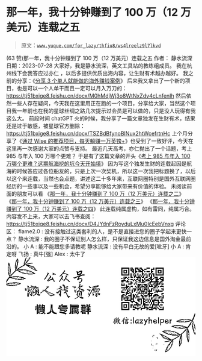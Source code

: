 # 那一年，我十分钟赚到了 100 万（12 万美元）连载之五

> 原文：[`www.yuque.com/for_lazy/thfiu8/ws4lreelz9l7lkvd`](https://www.yuque.com/for_lazy/thfiu8/ws4lreelz9l7lkvd)

<ne-h2 id="91198709" data-lake-id="91198709"><ne-heading-ext><ne-heading-anchor></ne-heading-anchor><ne-heading-fold></ne-heading-fold></ne-heading-ext><ne-heading-content><ne-text id="u1e96c7ab">(63 赞)那一年，我十分钟赚到了 100 万（12 万美元）连载之五</ne-text></ne-heading-content></ne-h2> <ne-p id="u2fb83b94" data-lake-id="u2fb83b94"><ne-text id="u7fe83b30">作者： 静水流深</ne-text></ne-p> <ne-p id="ueda78aa6" data-lake-id="ueda78aa6"><ne-text id="ud1c7a8dc">日期：2023-07-28</ne-text></ne-p> <ne-p id="ufb500474" data-lake-id="ufb500474"><ne-text id="uf4423fee">大家好，我是静水流深，英文工具站的教练组成员。</ne-text></ne-p> <ne-p id="u79610bf2" data-lake-id="u79610bf2"><ne-text id="ua25d15a1">我在杭州线下会我答应过亦仁 ，以后多提供优质出海内容，让生财有术越办越好。</ne-text></ne-p> <ne-p id="u39b96632" data-lake-id="u39b96632"><ne-text id="u5d377eb4">我之前的分享：《</ne-text>[<ne-text id="u1cd7049d">分享 3 个单人就能做的海外赚钱案例</ne-text>](https://articles.zsxq.com/id_v48v1teovt51.html)<ne-text id="u807fec39">》</ne-text></ne-p> <ne-p id="u2567f1dd" data-lake-id="u2567f1dd"><ne-text id="ue419dc08">后来我又拿出了一个新的项目，也是可以一个人单干而且一定可以月入万刀的：</ne-text></ne-p> <ne-p id="u849563da" data-lake-id="u849563da">[<ne-text id="u6318fd84">https://tj51bxige8.feishu.cn/docx/M0hMdjWj3o8WtNxZdv4cLnfenIh</ne-text>](https://tj51bxige8.feishu.cn/docx/M0hMdjWj3o8WtNxZdv4cLnfenIh)</ne-p> <ne-p id="u08bf61b8" data-lake-id="u08bf61b8"><ne-text id="uf6e9a1d3">然后依然一些人存在疑问，今天我在这里用正在跑的一个项目，分享给大家，当然这个项目我一年前也在我的星球丝绸之路几次提示过会员是可以做的，只是没人玩得有我这么大。</ne-text></ne-p> <ne-p id="udb04ba86" data-lake-id="udb04ba86"><ne-text id="u28480ab9">前段时间 chatGPT 火的时候，我分享了一篇文章独发在生财有术，结果还是过于敏感，被星球官方删除：</ne-text></ne-p> <ne-p id="u65352318" data-lake-id="u65352318">[<ne-text id="ub03949e5">https://tj51bxige8.feishu.cn/docx/TSZBdBfynoBINux2htWcefrtnHc</ne-text>](https://tj51bxige8.feishu.cn/docx/TSZBdBfynoBINux2htWcefrtnHc)</ne-p> <ne-p id="u44a37fd2" data-lake-id="u44a37fd2"><ne-text id="ubf225c98">上个月分享了《</ne-text>[<ne-text id="ua66d7f09">通过 Wise 的推荐项目，每天躺赚一万英镑+</ne-text>](https://articles.zsxq.com/id_qnc6wdmglwlw.html)<ne-text id="u4585b764">》也受到了一致好评，今天在这里再一次感谢大家的点赞与支持。</ne-text></ne-p> <ne-p id="u06570cf1" data-lake-id="u06570cf1"><ne-text id="u9a654004">最近几天高考，亦仁抛出了一个话题，考上 985 与年入 100 万哪个更难？</ne-text></ne-p> <ne-p id="ud1ff9afb" data-lake-id="ud1ff9afb"><ne-text id="u5b91ca6b">于是有了这篇文章的开头《</ne-text>[<ne-text id="uab78c520">考上 985 与年入 100 万哪个更难？这期航海挖的坑今天开始填</ne-text>](https://articles.zsxq.com/id_65wzma8vdxok.html)<ne-text id="u5664ab6e">》</ne-text></ne-p> <ne-p id="u6ba196d2" data-lake-id="u6ba196d2"><ne-text id="u2f272c1e">因为写这个独发生财的连载起因是航海的时候答应过各位船友的，只是上次一次契机，所以这一次我把标题换了，以后以这个来连载，当然也会点题，讲述这二十多年来，互联网圈特别是国外互联网圈经历的一些事以及一些机会，希望分享能够给大家带来有价值的体验。</ne-text></ne-p> <ne-p id="ua1f3e50e" data-lake-id="ua1f3e50e"><ne-text id="uc7c1629f">未阅读前面的朋友可以看</ne-text></ne-p> <ne-p id="u29ec4bdb" data-lake-id="u29ec4bdb"><ne-text id="u7eb4ffbf">《</ne-text>[<ne-text id="u919910c3">那一年，我十分钟赚到了 100 万（12 万美元）连载之二</ne-text>](https://articles.zsxq.com/id_bo54f1j15pfl.html)<ne-text id="ua85a3bf8">》</ne-text></ne-p> <ne-p id="u8426e063" data-lake-id="u8426e063"><ne-text id="ueb86aa75">《</ne-text>[<ne-text id="uc508c0f0">那一年，我十分钟赚到了 100 万（12 万美元）连载之三</ne-text>](https://articles.zsxq.com/id_7w6i54k1uepd.html)<ne-text id="u06e208fe">》</ne-text></ne-p> <ne-p id="ubbfb7235" data-lake-id="ubbfb7235"><ne-text id="ua12c2267">《</ne-text>[<ne-text id="uc41eb58c">那一年，我十分钟赚到了 100 万（12 万美元）连载之</ne-text>](https://articles.zsxq.com/id_mvjowgws2807.html)[<ne-text id="u0787d4d8">四</ne-text>](https://articles.zsxq.com/id_mvjowgws2807.html)<ne-text id="uc96f7d9f">》</ne-text></ne-p> <ne-p id="ua0783294" data-lake-id="ua0783294"><ne-text id="ufa71fae4" ne-bold="true">此连载纯属虚构，如有雷同，纯属巧合</ne-text><ne-text id="udf95ec05">。</ne-text></ne-p> <ne-p id="udd0900ee" data-lake-id="udd0900ee"><ne-text id="ucae0f4e3">内容发不上来，大家可以去飞书查阅：</ne-text></ne-p> <ne-p id="u01078240" data-lake-id="u01078240">[<ne-text id="ua5fd4442">https://tj51bxige8.feishu.cn/docx/D4JYdnFzRoyduLxMu0IcEebVnxg</ne-text>](https://tj51bxige8.feishu.cn/docx/D4JYdnFzRoyduLxMu0IcEebVnxg)</ne-p> <ne-hole id="ub7d5e66f" data-lake-id="ub7d5e66f"><ne-card data-card-name="hr" data-card-type="block" id="UAGJb" data-event-boundary="card"><ne-p id="u5274eea0" data-lake-id="u5274eea0"><ne-text id="uf73da8a2">评论区：</ne-text></ne-p> <ne-p id="u425d539c" data-lake-id="u425d539c"><ne-text id="u96af3679">flame2.0 : 没有接触过这类套利的人，是不是直接进您的圈子学起来更快一点？</ne-text> <ne-text id="u1120d8e3">静水流深 : 我的圈子不保证别人怎么样，只保证我这边信息是国外淘金最前沿的。</ne-text> <ne-text id="u92a7516a">小 A : 能不能跟您多请教呢</ne-text> <ne-text id="u0fc90633">静水流深 : 没有平白无故的爱[呲牙]</ne-text> <ne-text id="ud102a851">小 A : 肯定呀</ne-text> <ne-text id="u6b55d070">飞扬 : 真牛[强]</ne-text> <ne-text id="u60f22b32">Alex : 太牛了</ne-text></ne-p> <ne-p id="u9b6e0c1b" data-lake-id="u9b6e0c1b"><ne-card data-card-name="image" data-card-type="inline" id="Go18W" data-event-boundary="card">![](img/894d30a529e7c37bcd3392323c99941c.png)  <ne-hole id="u47142ed0" data-lake-id="u47142ed0"><ne-card data-card-name="hr" data-card-type="block" id="NhuNi" data-event-boundary="card"></ne-card></ne-hole></ne-card></ne-p></ne-card></ne-hole>